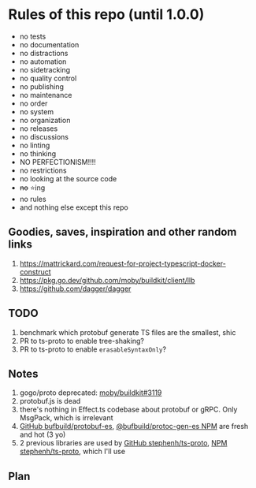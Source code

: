 # Rules of this repo (until 1.0.0)

- no tests
- no documentation
- no distractions
- no automation
- no sidetracking
- no quality control
- no publishing
- no maintenance
- no order
- no system
- no organization
- no releases
- no discussions
- no linting
- no thinking
- NO PERFECTIONISM!!!!
- no restrictions
- no looking at the source code
- ~~no~~ ⭐️ing
- no rules
- and nothing else except this repo

## Goodies, saves, inspiration and other random links

1. https://mattrickard.com/request-for-project-typescript-docker-construct
2. https://pkg.go.dev/github.com/moby/buildkit/client/llb
3. https://github.com/dagger/dagger

## TODO

1. benchmark which protobuf generate TS files are the smallest, shic
2. PR to ts-proto to enable tree-shaking?
3. PR to ts-proto to enable `erasableSyntaxOnly`?

## Notes

1. gogo/proto deprecated: [moby/buildkit#3119](https://github.com/moby/buildkit/issues/3119)
2. protobuf.js is dead
3. there's nothing in Effect.ts codebase about protobuf or gRPC. Only MsgPack, which is irrelevant
4. [GitHub bufbuild/protobuf-es](https://github.com/bufbuild/protobuf-es), [@bufbuild/protoc-gen-es NPM](https://www.npmjs.com/package/@bufbuild/protoc-gen-es) are fresh and hot (3 yo)
5. 2 previous libraries are used by [GitHub stephenh/ts-proto](https://github.com/stephenh/ts-proto), [NPM stephenh/ts-proto](https://www.npmjs.com/package/ts-proto), which I'll use

## Plan
